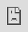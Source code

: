 ```yaml
---
title: Satoshi Nakamoto
post_status: publish
featured_image: /_images/SatoshiNakamoto.jpeg
---
```


<iframe src="https://player.vimeo.com/video/845886758?badge=0&amp;autopause=0&amp;player_id=0&amp;app_id=58479" frameborder="0" allow="autoplay; fullscreen; picture-in-picture" allowfullscreen style="position:absolute;top:0;left:0;width:100%;height:100%;" title="018 Satoshi Nakamoto"></iframe>

<div style="margin-bottom:30px;"></div>

## Additional Information
* [Bitcoin Whitepaper](https://bitcoin.org/bitcoin.pdf)

## Transcript

Hello. In that lesson, we are taking a look at who is Satoshi Nakamoto. So actually no one really knows who Satoshi Nakamoto is, and this puzzle may never be solved because there is no Satoshi Nakamoto, the name is a pseudonym. It could be an individual or a group of cryptographers programmers and scientists who invented Bitcoin. We don't know that, and I think we will never know. 

On August 18, in 2008, an unknown person registered the domain bitcoin.org by registering the domain with the help of a company in Panama, the anonymity of the person is protected to this day. On October 1st in 2008, Satoshi Nakamoto appeared on the cryptography mailing list and explained in a message that they had been working on an electronic cash system and posted the link to the Bitcoin whitepaper on bitcoin.org/bitcoin.pdf. You can see that link below the video. Nakamoto stated that the work on writing of the code for Bitcoin began already in 2007. This is the first public block, the so-called Bitcoin Genesis block and Satoshi Nakamoto mined this block on January 3rd. And that's also the reason why since then January 3rd is basically the day where Bitcoin's birthday has been celebrated. 

The first person who communicated with Satoshi Nakamoto after they presented the white paper was a guy called Hal Finney. Hal Finney was a cryptographer, and he was the first to also run a node. So he was the first who installed the Bitcoin software on his computer and did the first Bitcoin transactions with Satoshi Nakamoto. And on January 11th, 2009, that was one week after Satoshi started the blockchain. Hal Finney wrote on Twitter, I'm running Bitcoin. And Hal Finney sadly died of a nerve disease sometime later. And until now, people are speculating and thinking that Hal Finney was maybe Satoshi Nakamoto. But there are also other people who are believed to be Satoshi Nakamoto. That's for instance Beck. I spoke befor about him. He is the inventor of Hashcash, the mining mechanism that is used as proof of work in Bitcoin. But Beck always declines and says, no, he's not Satoshi. He was coming later on into the Bitcoin space. So he can't be it. 

Also Satoshi Nakamoto left a lot of traces and ideas about what can be meant with Bitcoin and things like that. But one thing is very, very clear. Satoshi Nakamoto listed their birthday as April 5th, 1975. April 5th was the same date as executive order 6102 was signed by US President Roosevelt in 1933. And that executive order required all persons to deliver on or before May 1st all, but a small amount of gold coin, gold bullion, and gold certificates owned by them to the Federal Reserve. That basically means that there was a ban on owning gold for US Americans. And I'm very pretty sure that that's a message from Satoshi Nakamoto to us telling us, be aware Bitcoin might be banned. And that's the reason why I'm for very high privacy in Bitcoin. And also that you acquire your Bitcoin in a way without being listed in so-called "know your customer identification schemes" because as, as soon as you are registered like that, your Bitcoin are attached to your identity. And so if ever in any country a ban of Bitcoin would come along, the government immediately knows that you are owning Bitcoin. And it's not illegal, it's totally okay and legal to obtain Bitcoin without KYC and how that works. I will show in later lessons. And the second hint Satoshi gave us with his birthdate April 5th, 1975, is that in the year 1975, it became legal again for US Americans to own gold. And the executive order had the number 6102. And the difficulty adjustment in Bitcoin is every 2016 blocks. Okay, so that's numerology in a way. 

Until April 23rd, 2011, Satoshi Nakamoto participated in discussions about the Bitcoin network, answered questions from other developers, explained new features of the software, and outlined some motives behind it. The last message possibly left by Satoshi Nakamoto was in March, 2014 when a report about the alleged identification of the so-called Bitcoin inventor, Dorian Nakamoto on the slide went through the media. So Newsweek put out the big story about Dorian Nakamoto and how he is the Bitcoin creator, but it's not true. 

So basically we still don't know who it is or who it was. Now you can see the last message that Satoshi left. It's an email to Mike Hearn, where Satoshi Nakamoto says, I've moved on to other things. It's in good hands with Gavin and everyone. By "Gavin and everyone" he means the Bitcoin developers.
